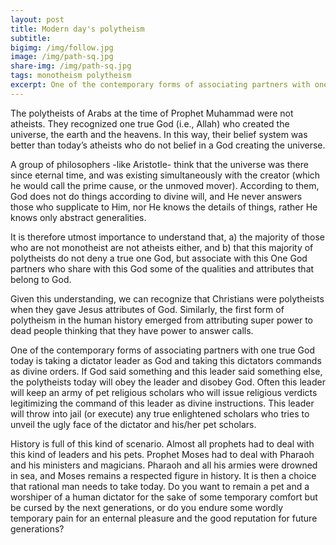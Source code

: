 ```yaml
---
layout: post
title: Modern day's polytheism
subtitle: 
bigimg: /img/follow.jpg
image: /img/path-sq.jpg
share-img: /img/path-sq.jpg
tags: monotheism polytheism
excerpt: One of the contemporary forms of associating partners with one true God today is taking a dictator leader as God and taking this dictators commands as divine orders
---
```

The polytheists of Arabs at the time of Prophet Muhammad were not atheists. They recognized one true God (i.e., Allah) who created the universe, the earth and the heavens. In this way, their belief system was better than today’s atheists who do not belief in a God creating the universe. 

A group of philosophers -like Aristotle- think that the universe was there since eternal time, and was existing simultaneously with the creator (which he would call the prime cause, or the unmoved mover). According to them, God does not do things according to divine will, and He never answers those who supplicate to Him, nor He knows the details of things, rather He knows only abstract generalities. 

It is therefore utmost importance to understand that, a) the majority of those who are not monotheist are not atheists either, and b) that this majority of polytheists do not deny a true one God, but associate with this One God partners who share with this God some of the qualities and attributes that belong to God. 

Given this understanding, we can recognize that Christians were polytheists when they gave Jesus attributes of God. Similarly, the first form of polytheism in the human history emerged from attributing super power to dead people thinking that they have power to answer calls. 

One of the contemporary forms of associating partners with one true God today is taking a dictator leader as God and taking this dictators commands as divine orders. If God said something and this leader said something else, the polytheists today will obey the leader and disobey God. Often this leader will keep an army of pet religious scholars who will issue religious verdicts legitimizing the command of this leader as divine instructions. This leader will throw into jail (or execute) any true enlightened scholars who tries to unveil the ugly face of the dictator and his/her pet scholars. 

History is full of this kind of scenario. Almost all prophets had to deal with this kind of leaders and his pets. Prophet Moses had to deal with Pharaoh and his ministers and magicians. Pharaoh and all his armies were drowned in sea, and Moses remains a respected figure in history. It is then a choice that rational man needs to take today. Do you want to remain a pet and a worshiper of a human dictator for the sake of some temporary comfort but be cursed by the next generations, or do you endure some wordly temporary pain for an enternal pleasure and the good reputation for future generations? 


